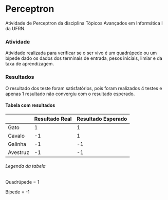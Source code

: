 # Perceptron
Atividade de Perceptron da disciplina Tópicos Avançados em Informática I da UFRN.

### Atividade

Atividade realizada para verificar se o ser vivo é um quadrúpede ou um bípede dado os dados dos terminais de entrada, pesos iniciais, limiar e da taxa de aprendizagem.

### Resultados

O resultado dos teste foram satisfatórios, pois foram realizados 4 testes e apenas 1 resultado não convergiu com o resultado esperado.

#### Tabela com resultados

||Resultado Real|Resultado Esperado|
|-|-|-|
|Gato|1|1|
|Cavalo|-1|1|
|Galinha|-1|-1|
|Avestruz|-1|-1|

###### Legenda da tabela

Quadrúpede = 1

Bípede = -1
